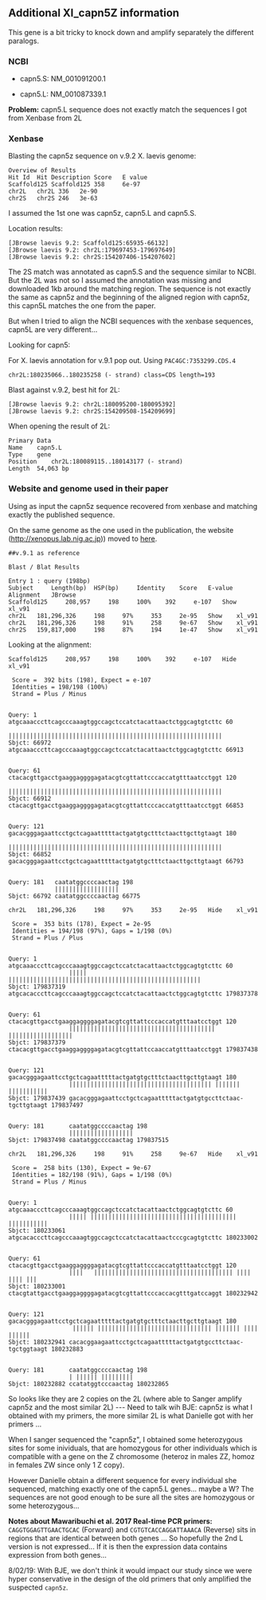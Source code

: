 ## Additional Xl_capn5Z  information

This gene is a bit tricky to knock down and amplify separately the different paralogs.

### NCBI

- capn5.S: NM_001091200.1

- capn5.L: NM_001087339.1

**Problem:** capn5.L sequence does not exactly match the sequences I got from Xenbase from 2L

### Xenbase

Blasting the capn5z sequence on v.9.2 X. laevis genome:

```
Overview of Results
Hit Id 	Hit Description Score 	E value
Scaffold125	Scaffold125 358 	6e-97
chr2L	chr2L 336 	2e-90
chr2S	chr2S 246 	3e-63
```
I assumed the 1st one was capn5z, capn5.L and capn5.S. 

Location results:

```
[JBrowse laevis 9.2: Scaffold125:65935-66132]
[JBrowse laevis 9.2: chr2L:179697453-179697649]
[JBrowse laevis 9.2: chr2S:154207406-154207602]
```
The 2S match was annotated as capn5.S and the sequence similar to NCBI.
But the 2L was not so I assumed the annotation was missing and downloaded 1kb around the matching region. The sequence is not exactly the same as capn5z and the beginning of the aligned region with capn5z, this capn5L matches the one from the paper.

But when I tried to align the NCBI sequences with the xenbase sequences, capn5L are very different...

Looking for capn5:

For X. laevis annotation for v.9.1 pop out. Using `PAC4GC:7353299.CDS.4`

```
chr2L:180235066..180235258 (- strand) class=CDS length=193
```
Blast against v.9.2, best hit for 2L:
```
[JBrowse laevis 9.2: chr2L:180095200-180095392]
[JBrowse laevis 9.2: chr2S:154209508-154209699]
```
When opening the result of 2L:
```
Primary Data
Name	capn5.L
Type	gene
Position	chr2L:180089115..180143177 (- strand)
Length	54,063 bp
```

### Website and genome used in their paper

Using as input the capn5z sequence recovered from xenbase and matching exactly the published sequence.

On the same genome as the one used in the publication, the website (http://xenopus.lab.nig.ac.jp)) moved to [here](http://viewer.shigen.info/xenopus/index.php).
```
##v.9.1 as reference

Blast / Blat Results

Entry 1 : query (198bp)
Subject 	Length(bp) 	HSP(bp) 	Identity 	Score 	E-value 	Alignment 	JBrowse
Scaffold125 	208,957 	198 	100% 	392 	e-107 	Show 	xl_v91
chr2L 	181,296,326 	198 	97% 	353 	2e-95 	Show 	xl_v91
chr2L 	181,296,326 	198 	91% 	258 	9e-67 	Show 	xl_v91
chr2S 	159,817,000 	198 	87% 	194 	1e-47 	Show 	xl_v91
```

Looking at the alignment:

```
Scaffold125 	208,957 	198 	100% 	392 	e-107 	Hide 	xl_v91

 Score =  392 bits (198), Expect = e-107
 Identities = 198/198 (100%)
 Strand = Plus / Minus

                                                                         
Query: 1     atgcaaacccttcagcccaaagtggccagctccatctacattaactctggcagtgtcttc 60
             ||||||||||||||||||||||||||||||||||||||||||||||||||||||||||||
Sbjct: 66972 atgcaaacccttcagcccaaagtggccagctccatctacattaactctggcagtgtcttc 66913

                                                                         
Query: 61    ctacacgttgacctgaaggaggggagatacgtcgttattcccaccatgtttaatcctggt 120
             ||||||||||||||||||||||||||||||||||||||||||||||||||||||||||||
Sbjct: 66912 ctacacgttgacctgaaggaggggagatacgtcgttattcccaccatgtttaatcctggt 66853

                                                                         
Query: 121   gacacgggagaattcctgctcagaatttttactgatgtgctttctaacttgcttgtaagt 180
             ||||||||||||||||||||||||||||||||||||||||||||||||||||||||||||
Sbjct: 66852 gacacgggagaattcctgctcagaatttttactgatgtgctttctaacttgcttgtaagt 66793

                               
Query: 181   caatatggccccaactag 198
             ||||||||||||||||||
Sbjct: 66792 caatatggccccaactag 66775

```

```
chr2L 	181,296,326 	198 	97% 	353 	2e-95 	Hide 	xl_v91

 Score =  353 bits (178), Expect = 2e-95
 Identities = 194/198 (97%), Gaps = 1/198 (0%)
 Strand = Plus / Plus

                                                                             
Query: 1         atgcaaacccttcagcccaaagtggccagctccatctacattaactctggcagtgtcttc 60
                 ||||| ||||||||||||||||||||||||||||||||||||||||||||||||||||||
Sbjct: 179837319 atgcacacccttcagcccaaagtggccagctccatctacattaactctggcagtgtcttc 179837378

                                                                             
Query: 61        ctacacgttgacctgaaggaggggagatacgtcgttattcccaccatgtttaatcctggt 120
                 ||||||||||||||||||||||||||||||||||||||||| ||||||||||||||||||
Sbjct: 179837379 ctacacgttgacctgaaggaggggagatacgtcgttattccaaccatgtttaatcctggt 179837438

                                                                             
Query: 121       gacacgggagaattcctgctcagaatttttactgatgtgctttctaacttgcttgtaagt 180
                 |||||||||||||||||||||||||||||||||||||||| ||||||| |||||||||||
Sbjct: 179837439 gacacgggagaattcctgctcagaatttttactgatgtgccttctaac-tgcttgtaagt 179837497

                                   
Query: 181       caatatggccccaactag 198
                 ||||||||||||||||||
Sbjct: 179837498 caatatggccccaactag 179837515

```
```
chr2L 	181,296,326 	198 	91% 	258 	9e-67 	Hide 	xl_v91

 Score =  258 bits (130), Expect = 9e-67
 Identities = 182/198 (91%), Gaps = 1/198 (0%)
 Strand = Plus / Minus

                                                                             
Query: 1         atgcaaacccttcagcccaaagtggccagctccatctacattaactctggcagtgtcttc 60
                 ||||| |||||||||||||||||||||||||||||||||||||||||  |||||||||||
Sbjct: 180233061 atgcacacccttcagcccaaagtggccagctccatctacattaactcccgcagtgtcttc 180233002

                                                                             
Query: 61        ctacacgttgacctgaaggaggggagatacgtcgttattcccaccatgtttaatcctggt 120
                 ||||   ||||||||||||||||||||||||||||||||||||||| |||| |||| |||
Sbjct: 180233001 ctacgtattgacctgaaggaggggagatacgtcgttattcccaccacgtttgatccaggt 180232942

                                                                             
Query: 121       gacacgggagaattcctgctcagaatttttactgatgtgctttctaacttgcttgtaagt 180
                  |||||| |||||||||||||||||||||||||||||||| ||||||| |||| ||||||
Sbjct: 180232941 cacacggaagaattcctgctcagaatttttactgatgtgccttctaac-tgctggtaagt 180232883

                                   
Query: 181       caatatggccccaactag 198
                 | |||||| |||||||||
Sbjct: 180232882 ccatatggtcccaactag 180232865

```
So looks like they are 2 copies on the 2L (where able to Sanger amplify capn5z and the most similar 2L) --- Need to talk wih BJE: capn5z is what I obtained with my primers, the more similar 2L is what Danielle got with her primers ...

When I sanger sequenced the "capn5z", I obtained some heterozygous sites for some inividuals, that are homozygous for other individuals which is compatible with a gene on the Z chromosome (heteroz in males ZZ, homoz in females ZW since only 1 Z copy).

However Danielle obtain a different sequence for every individual she sequenced, matching exactly one of the capn5.L genes... maybe a W? The sequences are not good enough to be sure all the sites are homozygous or some heterozygous...

**Notes about Mawaribuchi et al. 2017 Real-time PCR primers:** `CAGGTGGAGTTGAACTGCAC` (Forward) and `CGTGTCACCAGGATTAAACA` (Reverse) sits in regions that are identical between both genes ... So hopefully the 2nd L version is not expressed... If it is then the expression data contains expression from both genes...

8/02/19: With BJE, we don't think it would impact our study since we were hyper conservative in the design of the old primers that only amplified the suspected `capn5z`.  
